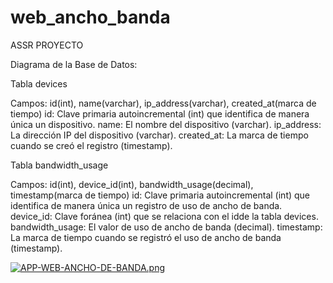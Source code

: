 # web_ancho_banda
ASSR PROYECTO

Diagrama de la Base de Datos:

Tabla devices

Campos: id(int), name(varchar), ip_address(varchar), created_at(marca de tiempo)
id: Clave primaria autoincremental (int) que identifica de manera única un dispositivo.
name: El nombre del dispositivo (varchar).
ip_address: La dirección IP del dispositivo (varchar).
created_at: La marca de tiempo cuando se creó el registro (timestamp).

Tabla bandwidth_usage

Campos: id(int), device_id(int), bandwidth_usage(decimal), timestamp(marca de tiempo)
id: Clave primaria autoincremental (int) que identifica de manera única un registro de uso de ancho de banda.
device_id: Clave foránea (int) que se relaciona con el idde la tabla devices.
bandwidth_usage: El valor de uso de ancho de banda (decimal).
timestamp: La marca de tiempo cuando se registró el uso de ancho de banda (timestamp).

[![APP-WEB-ANCHO-DE-BANDA.png](https://i.postimg.cc/vmbfRY8p/APP-WEB-ANCHO-DE-BANDA.png)](https://postimg.cc/qNDzyd3L)


